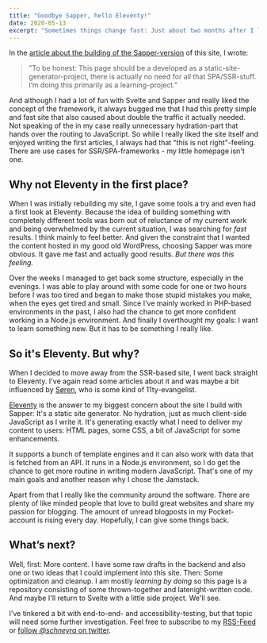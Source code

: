 ```yaml
---
title: "Goodbye Sapper, hello Eleventy!"
date: 2020-05-13
excerpt: "Sometimes things change fast: Just about two months after I launched this website with the SSR-Framework Sapper I'm replacing it with a site that is generated with the static site generator Eleventy. Let me explain."
---
```


In the <a href="/articles/building-a-website-with-sapper-and-wordpress/">article about the building of the Sapper-version</a> of this site, I wrote:

> "To be honest: This page should be a developed as a static-site-generator-project, there is actually no need for all that SPA/SSR-stuff. I’m doing this primarily as a learning-project."

And although I had a lot of fun with Svelte and Sapper and really liked the concept of the framework, it always bugged me that I had this pretty simple and fast site that also caused about double the traffic it actually needed. Not speaking of the in my case really unnecessary hydration-part that hands over the routing to JavaScript. So while I really liked the site itself and enjoyed writing the first articles, I always had that "this is not right"-feeling. There are use cases for SSR/SPA-frameworks - my little homepage isn't one.

## Why not Eleventy in the first place?

When I was initially rebuilding my site, I gave some tools a try and even had a first look at Eleventy. Because the idea of building something with completely different tools was born out of reluctance of my current work and being overwhelmed by the current situation, I was searching for <em>fast</em> results. I think mainly to feel better. And given the constraint that I wanted the content hosted in my good old WordPress, choosing Sapper was more obvious. It gave me fast and actually good results. <em>But there was this feeling.</em>

Over the weeks I managed to get back some structure, especially in the evenings. I was able to play around with some code for one or two hours before I was too tired and began to make those stupid mistakes you make, when the eyes get tired and small. Since I've mainly worked in PHP-based environments in the past, I also had the chance to get more confident working in a Node.js environment. And finally I overthought my goals: I want to learn something new. But it has to be something I really like.

## So it's Eleventy. But why?

When I decided to move away from the SSR-based site, I went back straight to Eleventy. I've again read some articles about it and was maybe a bit influenced by <a href="https://annualbeta.com">Søren</a>, who is some kind of 11ty-evangelist.

<a href="https://www.11ty.dev/">Eleventy</a> is the answer to my biggest concern about the site I build with Sapper: It's a static site generator. No hydration, just as much client-side JavaScript as I write it. It's generating exactly what I need to deliver my content to users: HTML pages, some CSS, a bit of JavaScript for some enhancements.

It supports a bunch of template engines and it can also work with data that is fetched from an API. It runs in a Node.js environment, so I do get the chance to get more routine in writing modern JavaScript. That's one of my main goals and another reason why I chose the Jamstack.

Apart from that I really like the community around the software. There are plenty of like minded people that love to build great websites and share my passion for blogging. The amount of unread blogposts in my Pocket-account is rising every day. Hopefully, I can give some things back.

## What’s next?

Well, first: More content. I have some raw drafts in the backend and also one or two ideas that I could implement into this site. Then: Some optimization and cleanup. I am mostly <em>learning by doing</em> so this page is a repository consisting of some thrown-together and latenight-written code. And maybe I'll return to Svelte with a little side project. We'll see.

I've tinkered a bit with end-to-end- and accessibility-testing, but that topic will need some further investigation. Feel free to subscribe to my <a href="/articles/feed.xml">RSS-Feed</a> or <a href="https://twitter.com/schneyra">follow <em>@schneyra</em> on twitter</a>.
